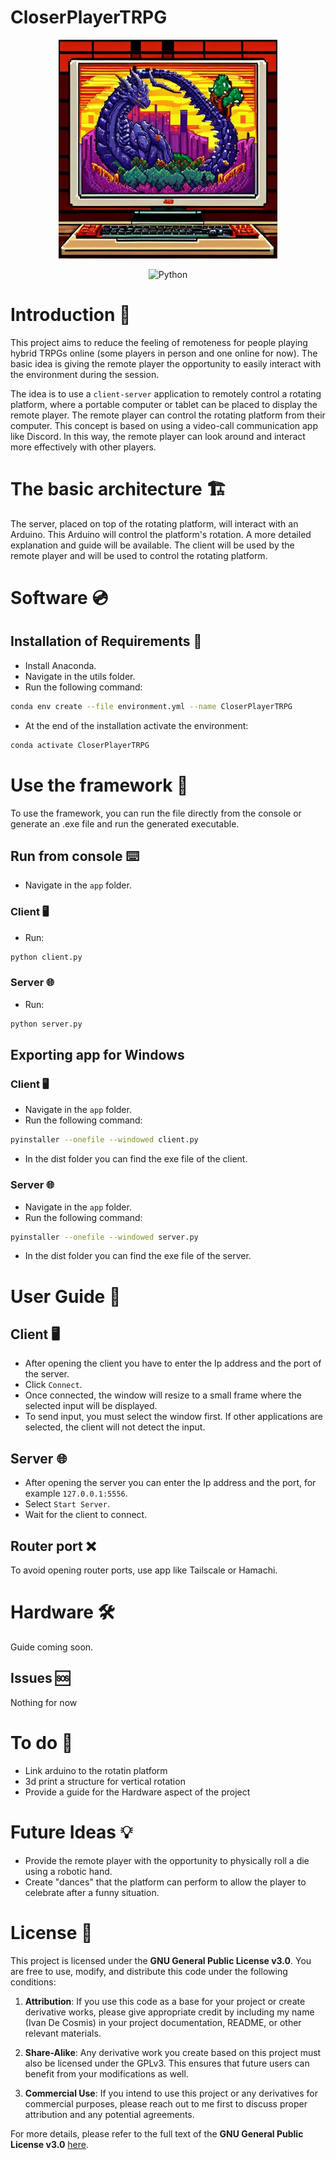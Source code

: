 # CloserPlayerTRPG

<div align="center">

<img src="logo/logo.png" alt="Logo" width="350">

![Python](https://img.shields.io/badge/python-3670A0?style=for-the-badge&logo=python&logoColor=ffdd54)


</div>

# Introduction 🐉
This project aims to reduce the feeling of remoteness for people playing hybrid TRPGs online (some players in person and one online for now).
The basic idea is giving the remote player the opportunity to easily interact with the environment during the session.

The idea is to use a `client-server` application to remotely control a rotating platform, where a portable computer or tablet can be placed to display the remote player. 
The remote player can control the rotating platform from their computer. 
This concept is based on using a video-call communication app like Discord. 
In this way, the remote player can look around and interact more effectively with other players.

# The basic architecture 🏗️
The server, placed on top of the rotating platform, will interact with an Arduino. This Arduino will control the platform's rotation. A more detailed explanation and guide will be available.
The client will be used by the remote player and will be used to control the rotating platform.

# Software 💿

## Installation of Requirements 🔧
* Install Anaconda.
* Navigate in the utils folder.
* Run the following command: 
```bash
conda env create --file environment.yml --name CloserPlayerTRPG
```
* At the end of the installation activate the environment:
```bash
conda activate CloserPlayerTRPG
```

# Use the framework 📙
To use the framework, you can run the file directly from the console or generate an .exe file and run the generated executable.
## Run from console ⌨️
* Navigate in the `app` folder.
### Client 🖥️
* Run:
```bash
python client.py
```
### Server 🌐
* Run:
```bash
python server.py
```

## Exporting app for Windows
### Client 🖥️
* Navigate in the `app` folder.
* Run the following command:
```bash
pyinstaller --onefile --windowed client.py
```
* In the dist folder you can find the exe file of the client.

### Server 🌐
* Navigate in the `app` folder.
* Run the following command:
```bash
pyinstaller --onefile --windowed server.py
```
* In the dist folder you can find the exe file of the server.

# User Guide 📜

## Client 🖥️
* After opening the client you have to enter the Ip address and the port of the server.
* Click `Connect`.
* Once connected, the window will resize to a small frame where the selected input will be displayed.
* To send input, you must select the window first. If other applications are selected, the client will not detect the input.

## Server 🌐
* After opening the server you can enter the Ip address and the port, for example `127.0.0.1:5556`.
* Select `Start Server`.
* Wait for the client to connect.

## Router port ❌
To avoid opening router ports, use app like Tailscale or Hamachi.

# Hardware 🛠️
Guide coming soon.

## Issues 🆘
Nothing for now

# To do 📝
* Link arduino to the rotatin platform
* 3d print a structure for vertical rotation
* Provide a guide for the Hardware aspect of the project

# Future Ideas 💡
* Provide the remote player with the opportunity to physically roll a die using a robotic hand.
* Create "dances" that the platform can perform to allow the player to celebrate after a funny situation.

# License 🛂
This project is licensed under the **GNU General Public License v3.0**. You are free to use, modify, and distribute this code under the following conditions:

1. **Attribution**: If you use this code as a base for your project or create derivative works, please give appropriate credit by including my name (Ivan De Cosmis) in your project documentation, README, or other relevant materials.

2. **Share-Alike**: Any derivative work you create based on this project must also be licensed under the GPLv3. This ensures that future users can benefit from your modifications as well.

3. **Commercial Use**: If you intend to use this project or any derivatives for commercial purposes, please reach out to me first to discuss proper attribution and any potential agreements.

For more details, please refer to the full text of the **GNU General Public License v3.0** [here](https://www.gnu.org/licenses/gpl-3.0.html).